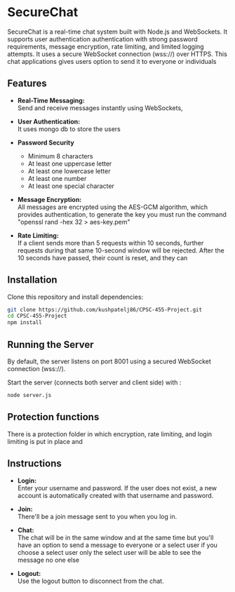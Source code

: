 # SecureChat

SecureChat is a real-time chat system built with Node.js and WebSockets. It supports user authentication authentication with strong password requirements, message encryption, rate limiting, and limited logging attempts. It uses a secure WebSocket connection (wss://) over HTTPS. This chat applications gives users option to send it to everyone or individuals 

## Features

- **Real-Time Messaging:**  
  Send and receive messages instantly using WebSockets,
  
- **User Authentication:**  
  It uses mongo db to store the users 

- **Password Security**
  * Minimum 8 characters
  * At least one uppercase letter
  * At least one lowercase letter
  * At least one number
  * At least one special character


- **Message Encryption:**  
  All messages are encrypted using the AES-GCM algorithm, which provides authentication, to generate the key you must run the command "openssl rand -hex 32 > aes-key.pem"

- **Rate Limiting:**  
  If a client sends more than 5 requests within 10 seconds, further requests during that same 10-second window will be rejected. After the 10 seconds have passed, their count is reset, and they can





## Installation

Clone this repository and install dependencies:

```bash
git clone https://github.com/kushpatelj86/CPSC-455-Project.git
cd CPSC-455-Project
npm install
```




## Running the Server

By default, the server listens on port 8001 using a secured WebSocket connection (wss://). 

Start the server (connects both server and client side) with :
```bash
node server.js
```


## Protection functions
There is a protection folder in which encryption, rate limiting, and login limiting is put in place and 
## Instructions

- **Login:**  
  Enter your username and password. If the user does not exist, a new account is automatically created with that username and password.

- **Join:**  
  There'll be a join message sent to you when you log in.

- **Chat:**  
  The chat will be in the same window and at the same time but you'll have an option to send a message to everyone or a select user if you choose a select user only the select user will be able to see the message no one else

- **Logout:**  
   Use the logout button to disconnect from the chat.
